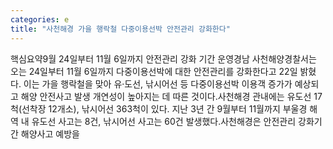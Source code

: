 ```yaml
---
categories: e
title: "사천해경 가을 행락철 다중이용선박 안전관리 강화한다"
---
```

핵심요약9월 24일부터 11월 6일까지 안전관리 강화 기간 운영경남 사천해양경찰서는 오는 24일부터 11월 6일까지 다중이용선박에 대한 안전관리를 강화한다고 22일 밝혔다. 이는 가을 행락철을 맞아 유·도선, 낚시어선 등 다중이용선박 이용객 증가가 예상되고 해양 안전사고 발생 개연성이 높아지는 데 따른 것이다.사천해경 관내에는 유도선 17척(선착장 12개소), 낚시어선 363척이 있다. 지난 3년 간 9월부터 11월까지 부울경 해역 내 유도선 사고는 8건, 낚시어선 사고는 60건 발생했다.사천해경은 안전관리 강화기간 해양사고 예방을